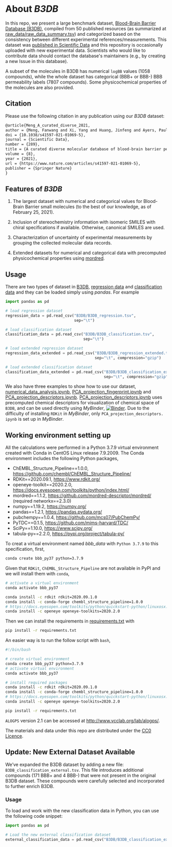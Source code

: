 # About *B3DB*

In this repo, we present a large benchmark dataset, [Blood-Brain Barrier Database (B3DB)](https://www.nature.com/articles/s41597-021-01069-5), compiled
from 50 published resources (as summarized at
[raw_data/raw_data_summary.tsv](raw_data/raw_data_summary.tsv)) and categorized based on
the consistency between different experimental references/measurements. This dataset was [published in Scientific Data](https://www.nature.com/articles/s41597-021-01069-5) and this repository is occasionally uploaded with new experimental data. Scientists who would like to contribute data should contact the database's maintainers (e.g., by creating a new Issue in this database).

A subset of the
molecules in B3DB has numerical `logBB` values (1058 compounds), while the whole dataset
has categorical (BBB+ or BBB-) BBB permeability labels (7807 compounds). Some physicochemical properties
of the molecules are also provided.

## Citation

Please use the following citation in any publication using our *B3DB* dataset:

```md
@article{Meng_A_curated_diverse_2021,
author = {Meng, Fanwang and Xi, Yang and Huang, Jinfeng and Ayers, Paul W.},
doi = {10.1038/s41597-021-01069-5},
journal = {Scientific Data},
number = {289},
title = {A curated diverse molecular database of blood-brain barrier permeability with chemical descriptors},
volume = {8},
year = {2021},
url = {https://www.nature.com/articles/s41597-021-01069-5},
publisher = {Springer Nature}
}
```

## Features of *B3DB*

1. The largest dataset with numerical and categorical values for Blood-Brain Barrier small molecules
    (to the best of our knowledge, as of February 25, 2021).

2. Inclusion of stereochemistry information with isomeric SMILES with chiral specifications if
    available. Otherwise, canonical SMILES are used.

3. Characterization of uncertainty of experimental measurements by grouping the collected molecular
    data records.

4. Extended datasets for numerical and categorical data with precomputed physicochemical properties
    using [mordred](https://github.com/mordred-descriptor/mordred).

## Usage

There are two types of dataset in [B3DB](B3DB), [regression data](B3DB/B3DB_regression.tsv)
and [classification data](B3DB/B3DB_classification.tsv) and they can be loaded simply using *pandas*. For example

```python
import pandas as pd

# load regression dataset
regression_data = pd.read_csv("B3DB/B3DB_regression.tsv",
                              sep="\t")

# load classification dataset
classification_data = pd.read_csv("B3DB/B3DB_classification.tsv",
                                  sep="\t")

# load extended regression dataset
regression_data_extended = pd.read_csv("B3DB/B3DB_regression_extended.tsv.gz",
                                       sep="\t", compression="gzip")

# load extended classification dataset
classification_data_extended = pd.read_csv("B3DB/B3DB_classification_extended.tsv.gz",
                                           sep="\t", compression="gzip")

```

We also have three examples to show how to use our dataset,
[numerical_data_analysis.ipynb](notebooks/numerical_data_analysis.ipynb),
[PCA_projection_fingerprint.ipynb](notebooks/PCA_projection_fingerprint.ipynb) and
[PCA_projection_descriptors.ipynb](notebooks/PCA_projection_descriptors.ipynb).
[PCA_projection_descriptors.ipynb](notebooks/PCA_projection_descriptors.ipynb) uses precomputed
chemical descriptors for visualization of chemical space of `B3DB`, and can be used directly
using *MyBinder*,
[![Binder](https://mybinder.org/badge_logo.svg)](https://mybinder.org/v2/gh/theochem/B3DB/main?filepath=notebooks%2FPCA_projection_descriptors.ipynb).
Due to the difficulty of installing `RDKit` in *MyBinder*, only `PCA_projection_descriptors.
ipynb` is set up in *MyBinder*.

## Working environment setting up

All the calculations were performed in a Python 3.7.9 virtual environment created with Conda in
CentOS Linux release 7.9.2009. The Conda environment includes the following Python packages,

- ChEMBL_Structure_Pipeline==1.0.0, https://github.com/chembl/ChEMBL_Structure_Pipeline/
- RDKit==2020.09.1, https://www.rdkit.org/
- openeye-toolkit==2020.2.0, https://docs.eyesopen.com/toolkits/python/index.html/
- mordred==1.1.2, https://github.com/mordred-descriptor/mordred/ (required networkx==2.3.0)
- numpy==1.19.2, https://numpy.org/
- pandas==1.2.1, https://pandas.pydata.org/
- pubchempy==1.0.4, https://github.com/mcs07/PubChemPy/
- PyTDC==0.1.5, https://github.com/mims-harvard/TDC/
- SciPy==1.10.0, https://www.scipy.org/
- tabula-py==2.2.0, https://pypi.org/project/tabula-py/

To creat a virtual environment named *bbb_data* with `Python 3.7.9` to this specification, first,
```bash
conda create bbb_py37 python=3.7.9
```
Given that `RDKit`, `ChEMBL_Structure_Pipeline` are not available in PyPI and we will install
them with `conda`,

```bash
# activate a virtual environment
conda activate bbb_py37

conda install -c rdkit rdkit=2020.09.1.0
conda install -c conda-forge chembl_structure_pipeline=1.0.0
# https://docs.eyesopen.com/toolkits/python/quickstart-python/linuxosx.html
conda install -c openeye openeye-toolkits=2020.2.0
```
Then we can install the requirements in [requirements.txt](requirements.txt) with
```bash
pip install -r requirements.txt
```

An easier way is to run the follow script with `bash`,

```bash
#!/bin/bash

# create virtual environment
conda create bbb_py37 python=3.7.9
# activate virtual environment
conda activate bbb_py37

# install required packages
conda install -c rdkit rdkit=2020.09.1.0
conda install -c conda-forge chembl_structure_pipeline=1.0.0
# https://docs.eyesopen.com/toolkits/python/quickstart-python/linuxosx.html
conda install -c openeye openeye-toolkits=2020.2.0

pip install -r requirements.txt
```

`ALOGPS` version 2.1 can be accessed at http://www.vcclab.org/lab/alogps/.

The materials and data under this repo are distributed under the
[CC0 Licence](http://creativecommons.org/publicdomain/zero/1.0/).

## Update: New External Dataset Available

We’ve expanded the B3DB dataset by adding a new file: `B3DB_classification_external.tsv`. This file introduces additional compounds (171 BBB+ and 4 BBB-) that were not present in the original B3DB dataset. These compounds were carefully selected and incorporated to further enrich B3DB.

### Usage

To load and work with the new classification data in Python, you can use the following code snippet:

```python
import pandas as pd

# Load the new external classification dataset
external_classification_data = pd.read_csv("B3DB/B3DB_classification_external.tsv", sep="\t")
```
